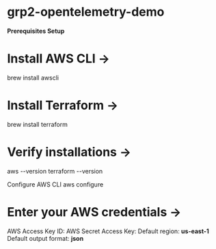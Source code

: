 # grp2-opentelemetry-demo

**Prerequisites Setup**

# Install AWS CLI ->
  brew install awscli

# Install Terraform ->
  brew install terraform

# Verify installations ->
  aws --version
  terraform --version

Configure AWS CLI
  aws configure

# Enter your AWS credentials ->

AWS Access Key ID:
AWS Secret Access Key:
Default region: **us-east-1**
Default output format: **json**
